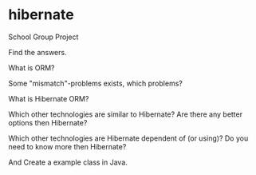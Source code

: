 # hibernate
School Group Project

Find the answers.

What is ORM?


Some "mismatch"-problems exists, which problems?


What is Hibernate ORM?


Which other technologies are similar to Hibernate? Are there any better options then Hibernate?


Which other technologies are Hibernate dependent of (or using)? Do you need to know  more then Hibernate?


And Create a example class in Java.
